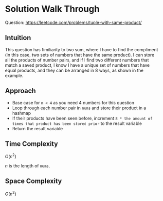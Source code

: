 # Solution Walk Through
Question: https://leetcode.com/problems/tuple-with-same-product/

## Intuition
This question has fimiliarity to two sum, where I have to find the compliment (in this case, two sets of numbers that have the same product). I can store all the products of number pairs, and if I find two different numbers that match a saved product, I know I have a unique set of numbers that have equal products, and they can be arranged in 8 ways, as shown in the example.

## Approach
- Base case for `n < 4` as you need 4 numbers for this question
- Loop through each number pair in `nums` and store their product in a hashmap
- If their products have been seen before, increment `8 * the amount of times that product has been stored prior` to the result variable
- Return the result variable

## Time Complexity
$O(n^2)$

$n$ is the length of `nums`.

## Space Complexity
$O(n^2)$